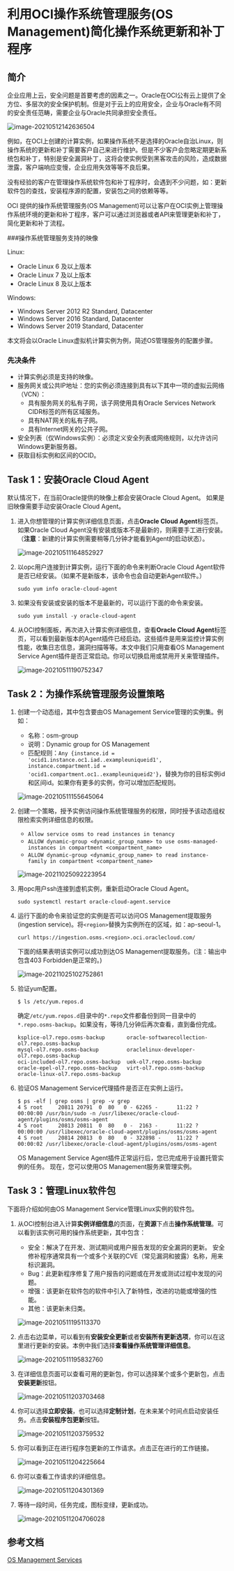 # 利用OCI操作系统管理服务(OS Management)简化操作系统更新和补丁程序

## 简介
企业应用上云，安全问题是首要考虑的因素之一。Oracle在OCI公有云上提供了全方位、多层次的安全保护机制。但是对于云上的应用安全，企业与Oracle有不同的安全责任范畴，需要企业与Oracle共同承担安全责任。

![image-20210512142636504](images/image-20210512142636504.png)

例如，在OCI上创建的计算实例，如果操作系统不是选择的Oracle自治Linux，则操作系统的更新和补丁需要客户自己来进行维护。但是不少客户会忽略定期更新系统包和补丁，特别是安全漏洞补丁，这将会使实例受到黑客攻击的风险，造成数据泄露，客户端响应变慢，企业应用失效等等不良后果。

没有经验的客户在管理操作系统软件包和补丁程序时，会遇到不少问题，如：更新软件包的查找，安装程序源的配置，安装包之间的依赖等等。

OCI 提供的操作系统管理服务(OS Management)可以让客户在OCI实例上管理操作系统环境的更新和补丁程序，客户可以通过浏览器或者API来管理更新和补丁，简化更新和补丁流程。

###操作系统管理服务支持的映像

Linux:

- Oracle Linux 6 及以上版本
- Oracle Linux 7 及以上版本
- Oracle Linux 8 及以上版本

Windows:

- Windows Server 2012 R2 Standard, Datacenter
- Windows Server 2016 Standard, Datacenter
- Windows Server 2019 Standard, Datacenter

本文将会以Oracle Linux虚拟机计算实例为例，简述OS管理服务的配置步骤。

### 先决条件

- 计算实例必须是支持的映像。
- 服务网关或公共IP地址：您的实例必须连接到具有以下其中一项的虚拟云网络（VCN）：
   - 具有服务网关的私有子网，该子网使用具有Oracle Services Network CIDR标签的所有区域服务。
   - 具有NAT网关的私有子网。
   - 具有Internet网关的公共子网。
- 安全列表（仅Windows实例）：必须定义安全列表或网络规则，以允许访问Windows更新服务器。
- 获取目标实例和区间的OCID。



## Task 1：安装Oracle Cloud Agent

默认情况下，在当前Oracle提供的映像上都会安装Oracle Cloud Agent。 如果是旧映像需要手动安装Oracle Cloud Agent。

1. 进入你想管理的计算实例详细信息页面，点击**Oracle Cloud Agent**标签页。如果Oracle Cloud Agent没有安装或版本不是最新的，则需要手工进行安装。（**注意**：新建的计算实例需要稍等几分钟才能看到Agent的启动状态）。

   ![image-20210511164852927](images/image-20210511164852927.png)

2. 以opc用户连接到计算实例，运行下面的命令来判断Oracle Cloud Agent软件是否已经安装。（如果不是新版本，该命令也会自动更新Agent软件。）

   ```
   sudo yum info oracle-cloud-agent
   ```

   

3. 如果没有安装或安装的版本不是最新的，可以运行下面的命令来安装。

   ```
   sudo yum install -y oracle-cloud-agent
   ```

   

4. 从OCI控制面板，再次进入计算实例详细信息，查看**Oracle Cloud Agent**标签页，可以看到最新版本的Agent插件已经启动。这些插件是用来监控计算实例性能，收集日志信息，漏洞扫描等等。本文中我们只用查看OS Management Service Agent插件是否正常启动。你可以切换启用或禁用开关来管理插件。

   ![image-20210511190752347](images/image-20210511190752347.png)

   

## Task 2：为操作系统管理服务设置策略

1. 创建一个动态组，其中包含要由OS Management Service管理的实例集。例如：

   - 名称：osm-group
   - 说明：Dynamic group for OS Management
   - 匹配规则：```Any {instance.id = 'ocid1.instance.oc1.iad..exampleuniqueid1',  instance.compartment.id = 'ocid1.compartment.oc1..exampleuniqueid2'}```，替换为你的目标实例id和区间id。如果你有更多的实例，你可以增加匹配规则。

   ![image-20210511155645064](images/image-20210511155645064.png)

2. 创建一个策略，授予实例访问操作系统管理服务的权限，同时授予该动态组权限检索实例详细信息的权限。

   - `Allow service osms to read instances in tenancy`
   - `ALLOW dynamic-group <dynamic_group_name> to use osms-managed-instances in compartment <compartment_name>`
   - `ALLOW dynamic-group <dynamic_group_name> to read instance-family in compartment <compartment_name>`

   ![image-20211025092223954](images/image-20211025092223954.png)

3. 用opc用户ssh连接到虚机实例，重新启动Oracle Cloud Agent。

   ```
   sudo systemctl restart oracle-cloud-agent.service
   ```

   

4. 运行下面的命令来验证您的实例是否可以访问OS Management提取服务(ingestion service)。将`<region>`替换为实例所在的区域，如：ap-seoul-1。

   ```
   curl https://ingestion.osms.<region>.oci.oraclecloud.com/
   ```

   下面的结果表明该实例可以成功到达OS Management提取服务。(注：输出中包含403 Forbidden是正常的。)

   ![image-20211025102752861](images/image-20211025102752861.png)
   
5. 验证yum配置。

   ```
   $ ls /etc/yum.repos.d
   ```

   确定`/etc/yum.repos.d`目录中的`*.repo`文件都备份到同一目录中的`*.repo.osms-backup`。如果没有，等待几分钟后再次查看，直到备份完成。

   ```
   ksplice-ol7.repo.osms-backup       oracle-softwarecollection-ol7.repo.osms-backup
   mysql-ol7.repo.osms-backup         oraclelinux-developer-ol7.repo.osms-backup
   oci-included-ol7.repo.osms-backup  uek-ol7.repo.osms-backup
   oracle-epel-ol7.repo.osms-backup   virt-ol7.repo.osms-backup
   oracle-linux-ol7.repo.osms-backup
   ```

   

6. 验证OS Management Service代理插件是否正在实例上运行。

   ```
   $ ps -elf | grep osms | grep -v grep
   4 S root     20811 20791  0  80   0 - 62265 -      11:22 ?        00:00:00 /usr/bin/sudo -n /usr/libexec/oracle-cloud-agent/plugins/osms/osms-agent
   4 S root     20813 20811  0  80   0 -  2163 -      11:22 ?        00:00:00 /usr/libexec/oracle-cloud-agent/plugins/osms/osms-agent
   4 S root     20814 20813  0  80   0 - 322898 -     11:22 ?        00:00:02 /usr/libexec/oracle-cloud-agent/plugins/osms/osms-agent
   ```

   OS Management Service Agent插件正常运行后，您已完成用于设置托管实例的任务。 现在，您可以使用OS Management服务来管理实例。

   

## Task 3：管理Linux软件包

下面将介绍如何由OS Management Service管理Linux实例的软件包。

1. 从OCI控制台进入计算**实例详细信息**的页面，在**资源**下点击**操作系统管理**。可以看到该实例可用的操作系统更新，其中包含：

   - 安全：解决了在开发、测试期间或用户报告发现的安全漏洞的更新。 安全修补程序通常具有一个或多个关联的CVE（常见漏洞和披露）名称，用来标识漏洞。
   - Bug：此更新程序修复了用户报告的问题或在开发或测试过程中发现的问题。
   - 增强：该更新在软件包的软件中引入了新特性，改进的功能或增强的性能。
   - 其他：该更新未归类。

   ![image-20210511195113370](images/image-20210511195113370.png)

2. 点击右边菜单，可以看到有**安装安全更新**或者**安装所有更新选项**，你可以在这里进行更新的安装。本例中我们选择**查看操作系统管理详细信息**。

   ![image-20210511195832760](images/image-20210511195832760.png)

3. 在详细信息页面可以查看可用的更新包，你可以选择某个或多个更新包，点击**安装更新**按钮。

   ![image-20210511203703468](images/image-20210511203703468.png)

4. 你可以选择**立即安装**，也可以选择**定制计划**，在未来某个时间点启动安装任务。点击**安装程序包更新**按钮。

   ![image-20210511203759532](images/image-20210511203759532.png)

5. 你可以看到正在进行程序包更新的工作请求。点击正在进行的工作链接。

   ![image-20210511204225664](images/image-20210511204225664.png)

6. 你可以查看工作请求的详细信息。

   ![image-20210511204301369](images/image-20210511204301369.png)

7. 等待一段时间，任务完成，图标变绿，更新成功。

   ![image-20210511204706028](images/image-20210511204706028.png)

   

   


## 参考文档

[OS Management Services](https://docs.oracle.com/en-us/iaas/os-management/osms/index.htm)

